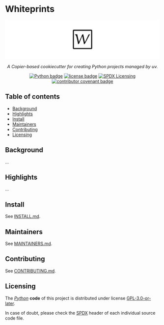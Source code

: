 <!--
SPDX-FileCopyrightText: © 2024 Romain Brault <mail@romainbrault.com>

SPDX-License-Identifier: GPL-3.0-or-later
-->

# Whiteprints

![Whiteprints](docs/_static/banner.svg)
<div align="center">
    <p>
        <em>
            A Copier-based cookiecutter for creating Python projects managed by uv.
        </em>
    </p>
    <p>
        <a href="https://www.python.org/"><img alt="Python badge" src="https://img.shields.io/badge/Python->=3.9-306998.svg?logo=Python&logoColor=ffd43b"/></a>
        <a href="https://spdx.org/licenses/GPL-3.0-or-later"><img alt="license badge" src="https://img.shields.io/badge/📝_License-GPL--3.0--or--later-4CAF50.svg"/></a>
        <a href="https://spdx.dev/learn/areas-of-interest/licensing/"><img alt="SPDX Licensing" src="https://img.shields.io/badge/SPDX-licensing-0080FF.svg?logo=SPDX"/></a>
        <a href="https://www.contributor-covenant.org/version/2/1/code_of_conduct/"><img alt="contributor covenant badge" src="https://img.shields.io/badge/Contributor_Covenant-2.1-4BAAAA.svg?logo=contributorcovenant"/></a>
    </p>
</div>

## Table of contents

- [Background](#background)
- [Highlights](#highlights)
- [Install](#install)
- [Maintainers](#maintainers)
- [Contributing](#contributing)
- [Licensing](#licensing)

## Background

...

## Highlights

...

## Install

See [INSTALL.md](INSTALL.md).

## Maintainers

See [MAINTAINERS.md](MAINTAINERS.md).

## Contributing

See [CONTRIBUTING.md](CONTRIBUTING.md).

## Licensing

The _[Python]_ **code** of this project is distributed under license [GPL-3.0-or-later](https://spdx.org/licenses/GPL-3.0-or-later).

In case of doubt, please check the [SPDX] header of each individual source code file.

[Python]: https://www.python.org/
[SPDX]: https://spdx.dev/
[REUSE]: https://reuse.software/
